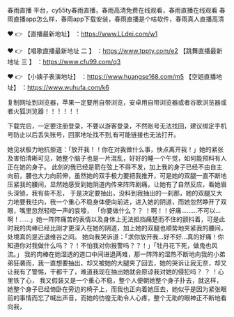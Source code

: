 春雨直播 平台，cy55ty春雨直播，春雨高清免费在线观看，春雨直播在线观看
春雨直播app怎么样，春雨app下载安装，春雨直播是个啥软件，春雨真人直播高清

❤️ 👉 【直播最新地址】 ：https://www.LLdei.com/w1

❤️ 👉 【唱歌直播最新地址 二 】 ：https://www.tppty.com/e2  【跳舞直播最新地址  三 】 ：https://www.cfu99.com/q3

❤️ 👉 【小姨子表演地址】 ：https://www.huangse168.com/m5 【空姐直播地址】 ：https://www.wuhufa.com/k6

复制网址到浏览器，苹果一定要用自带浏览，安卓用自带浏览器或者谷歌浏览器或者火狐浏览器！！！！！！

下载完后，一定要注册登录，不要以游客登录，不然账号无法找回，建议绑定手机号防止以后丢失账号，回家地址找不到,有可能链接也无法打开。

她见状极力地抗拒道：「放开我！！你在对我做什么事，快点离开我！」她的紧张及害怕清晰可见，她整个脑子也是一片混乱，好好的睡一个午觉，如何能预料有人正在她的身子。
此刻的我已经是箭在弦上不得不发，加上我的身子已经不由自主向前，腰也大力向前伸，虽然她的双手极力要把我推开，可是她的双腿一直不断地压紧我的腰间，显然她感受到她阴道内传来阵阵剧痛，让她有了自然反应，看她眉头深锁，我有些不忍，
于是决定要抽出，没料到我抽出的一刹那，她的双腿又大力地要我往内，我一个重心不稳身体便向前进，进入她的阴道，而她忽然睁开了双眼，嘴里忽然轻唿一声的哀嚎，
「你要做什么？？
！啊！！好痛………不可以…啊！……」她一阵阵痛苦的表情以及身体上无法抵挡痛楚而不住的颤抖着，可是此时我的肉棒已经比刚才更深入在她的阴道，加上她的双腿也顺势地夹紧我的腰间，处境真的是近退维谷之间。
她向我哭诉道：「求你放开我…好不好…真的好痛！你知道你对我做什么吗？？！不怕我对你报警吗？？！」「牡丹花下死，做鬼也风流。」
我的肉棒在她湿透的道口中间进退两难，那一阵阵的湿热不断地向我的小弟弟狂袭而，我一直想要抽出，却又被她的大腿夹了回去，她的哭诉让我无奈，却又让我有了警惕，干都干了，难道我现在抽出她就会原谅我对她的侵犯吗？
？
！心里铁了心，
我又假装又是一个重心不稳，整个人便朝她整个身子扑去，就这样，她整个身子已经倚卧在旁边的椅子上，而我也正向着她压去，她似乎是因为紧张眼前的事情而忘了喊出声音，而她的彷徨无助令人心疼，整个无助的眼神正不断地看向我，
